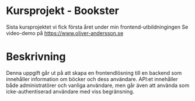 # Kursprojekt - Bookster

Sista kursprojektet vi fick första året under min frontend-utbildningingen
Se video-demo på https://www.oliver-andersson.se

# Beskrivning

Denna uppgift går ut på att skapa en frontendlösning till en backend som innehåller information om böcker och dess användare. API:et innehåller både administratörer och vanliga användare, men går även att använda som icke-authentiserad användare med viss begränsning.




